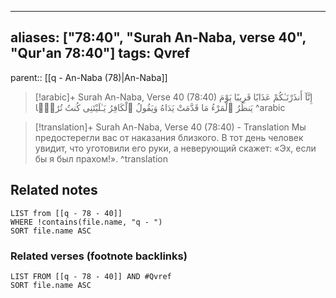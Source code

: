 
---
aliases: ["78:40", "Surah An-Naba, verse 40", "Qur'an 78:40"]
tags: Qvref
---

parent:: [[q - An-Naba (78)|An-Naba]]

> [!arabic]+ Surah An-Naba, Verse 40 (78:40)
> <span class="quran-arabic">إِنَّآ أَنذَرْنَـٰكُمْ عَذَابًا قَرِيبًا يَوْمَ يَنظُرُ ٱلْمَرْءُ مَا قَدَّمَتْ يَدَاهُ وَيَقُولُ ٱلْكَافِرُ يَـٰلَيْتَنِى كُنتُ تُرَٰبًۢا</span>
^arabic

> [!translation]+ Surah An-Naba, Verse 40 (78:40) - Translation
> Мы предостерегли вас от наказания близкого. В тот день человек увидит, что уготовили его руки, а неверующий скажет: «Эх, если бы я был прахом!».
^translation



## Related notes
```dataview
LIST from [[q - 78 - 40]]
WHERE !contains(file.name, "q - ")
SORT file.name ASC
```

### Related verses (footnote backlinks)
```dataview
LIST FROM [[q - 78 - 40]] AND #Qvref
SORT file.name ASC
```

